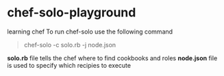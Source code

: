 # chef-solo-playground
learning chef
To run chef-solo use the following command
> chef-solo -c solo.rb -j node.json

**solo.rb** file tells the chef where to find cookbooks and roles
**node.json** file is used to specify which recipies to execute
